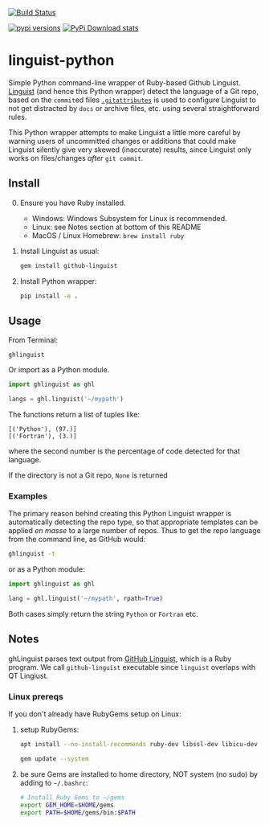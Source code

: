 [![Build Status](https://travis-ci.com/scivision/linguist-python.svg?branch=master)](https://travis-ci.com/scivision/linguist-python)

[![pypi versions](https://img.shields.io/pypi/pyversions/ghlinguist.svg)](https://pypi.python.org/pypi/ghlinguist)
[![PyPi Download stats](http://pepy.tech/badge/ghlinguist)](http://pepy.tech/project/ghlinguist)

# linguist-python
Simple Python command-line wrapper of Ruby-based Github Linguist.
[Linguist](https://github.com/github/linguist)
(and hence this Python wrapper) detect the language of a Git repo, based on the `commit`ed files
[`.gitattributes`](https://github.com/github/linguist#using-gitattributes)
is used to configure Linguist to not get distracted by `docs` or archive files, etc. using several straightforward rules.

This Python wrapper attempts to make Linguist a little more careful by warning users of uncommitted changes or additions that could make Linguist silently give very skewed (inaccurate) results, since Linguist only works on files/changes *after* `git commit`.

## Install

0. Ensure you have Ruby installed.

   * Windows: Windows Subsystem for Linux is recommended.
   * Linux: see Notes section at bottom of this README
   * MacOS / Linux Homebrew: `brew install ruby`

1. Install Linguist as usual:

   ```sh
   gem install github-linguist
   ```
2. Install Python wrapper:

   ```sh
   pip install -e .
   ```

## Usage

From Terminal:

```
ghlinguist
```

Or import as a Python module.

```python
import ghlinguist as ghl

langs = ghl.linguist('~/mypath')
```

The functions return a list of tuples like:

```
[('Python'), (97.)]
[('Fortran'), (3.)]
```

where the second number is the percentage of code detected for that language.

If the directory is not a Git repo, `None` is returned

### Examples

The primary reason behind creating this Python Linguist wrapper is automatically detecting the repo type, so that appropriate templates can be applied *en masse* to a large number of repos.
Thus to get the repo language from the command line, as GitHub would:

```sh
ghlinguist -t
```

or as a Python module:

```python
import ghlinguist as ghl

lang = ghl.linguist('~/mypath', rpath=True)
```

Both cases simply return the string `Python` or `Fortran` etc.

## Notes

ghLinguist parses text output from
[GitHub Linguist](https://github.com/github/linguist#using-emacs-or-vim-modelines),
which is a Ruby program.
We call `github-linguist` executable since `linguist` overlaps with QT Lingiust.

### Linux prereqs

If you don't already have RubyGems setup on Linux:

1. setup RubyGems:

   ```sh
   apt install --no-install-recommends ruby-dev libssl-dev libicu-dev zlib1g-dev libcurl4-openssl-dev

   gem update --system
   ```
2. be sure Gems are installed to home directory, NOT system (no sudo) by adding to `~/.bashrc`:

   ```sh
   # Install Ruby Gems to ~/gems
   export GEM_HOME=$HOME/gems
   export PATH=$HOME/gems/bin:$PATH
   ```

